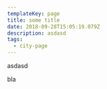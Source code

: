 ```yaml
---
templateKey: page
title: some title
date: 2018-09-28T15:05:19.079Z
description: asdasd
tags:
  - city-page
---
```

asdasd

bla
